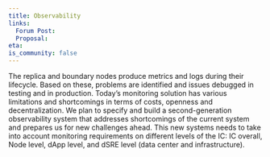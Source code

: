 ```yaml
---
title: Observability
links:
  Forum Post:
  Proposal:
eta:
is_community: false
---
```


The replica and boundary nodes produce metrics and logs during their lifecycle. Based on these, problems are identified and issues debugged in testing and in production. Today’s monitoring solution has various limitations and shortcomings in terms of costs, openness and decentralization. We plan to specify and build a second-generation observability system that addresses shortcomings of the current system and prepares us for new challenges ahead. This new systems needs to take into account monitoring requirements on different levels of the IC: IC overall, Node level, dApp level, and dSRE level (data center and infrastructure). 
